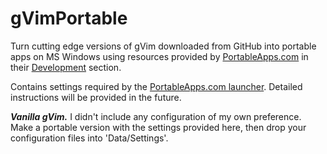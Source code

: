 # gVimPortable



Turn cutting edge versions of gVim downloaded from GitHub into portable apps on MS Windows using resources provided by [PortableApps.com](https://portableapps.com) in their [Development](https://portableapps.com/development) section.



Contains settings required by the [PortableApps.com launcher](https://portableapps.com/apps/development/portableapps.com_launcher). Detailed instructions will be provided in the future.



***Vanilla gVim.*** I didn't include any configuration of my own preference. Make a portable version with the settings provided here, then drop your configuration files into 'Data/Settings'.
